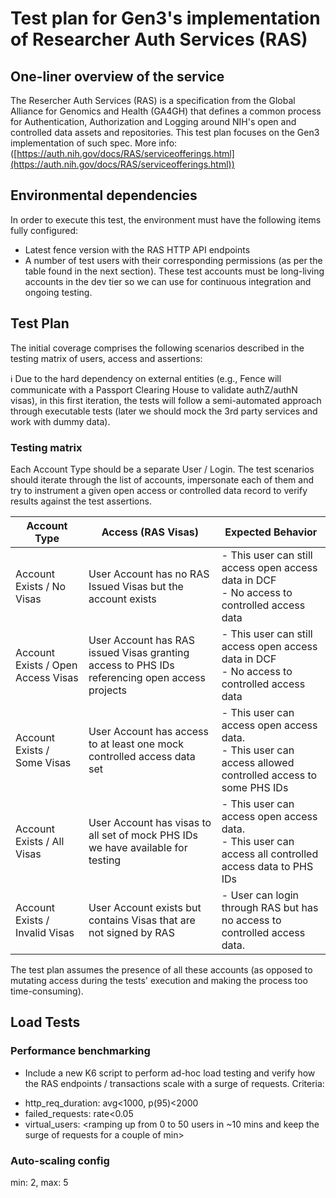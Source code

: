 # Test plan for Gen3's implementation of Researcher Auth Services (RAS)

## One-liner overview of the service
The Resercher Auth Services (RAS) is a specification from the Global Alliance for Genomics and Health (GA4GH) that defines a common process for Authentication, Authorization and Logging around NIH's open and controlled data assets and repositories. This test plan focuses on the Gen3 implementation of such spec.
More info:  ([https://auth.nih.gov/docs/RAS/serviceofferings.html](https://auth.nih.gov/docs/RAS/serviceofferings.html))

## Environmental dependencies
In order to execute this test, the environment must have the following items fully configured:
- Latest fence version with the RAS HTTP API endpoints
- A number of test users with their corresponding permissions (as per the table found in the next section). These test accounts must be long-living accounts in the dev tier so we can use for continuous integration and ongoing testing.

## Test Plan

The initial coverage comprises the following scenarios described in the testing matrix of users, access and assertions:

:information_source: Due to the hard dependency on external entities (e.g., Fence will communicate with a Passport Clearing House to validate authZ/authN visas), in this first iteration, the tests will follow a semi-automated approach through executable tests (later we should mock the 3rd party services and work with dummy data).

### Testing matrix

Each Account Type should be a separate User / Login.
The test scenarios should iterate through the list of accounts, impersonate each of them and try to instrument a given open access or controlled data record to verify results against the test assertions.

| Account Type                       | Access (RAS Visas)                                                                            | Expected Behavior                                                                                            |
| ---------------------------------- | --------------------------------------------------------------------------------------------- | ------------------------------------------------------------------------------------------------------------ |
| Account Exists / No Visas          | User Account has no RAS Issued Visas but the account exists                                   | - This user can still access open access data in DCF<br>- No access to controlled access data                |
| Account Exists / Open Access Visas | User Account has RAS issued Visas granting access to PHS IDs referencing open access projects | - This user can still access open access data in DCF<br>- No access to controlled access data                |
| Account Exists / Some Visas        | User Account has access to at least one mock controlled access data set                       | - This user can access open access data.<br>- This user can access allowed controlled access to some PHS IDs |
| Account Exists / All Visas         | User Account has visas to all set of mock PHS IDs we have available for testing               | - This user can access open access data.<br>- This user can access all controlled access data to PHS IDs     |
| Account Exists / Invalid Visas     | User Account exists but contains Visas that are not signed by RAS                             | - User can login through RAS but has no access to controlled access data.                                    |

The test plan assumes the presence of all these accounts (as opposed to mutating access during the tests' execution and making the process too time-consuming).

## Load Tests
### Performance benchmarking
- Include a new K6 script to perform ad-hoc load testing and verify how the RAS endpoints / transactions scale with a surge of requests. Criteria:
*   http_req_duration: avg<1000, p(95)<2000
*   failed_requests: rate<0.05
*   virtual_users: <ramping up from 0 to 50 users in ~10 mins and keep the surge of requests for a couple of min>
### Auto-scaling config
min: 2, max: 5

